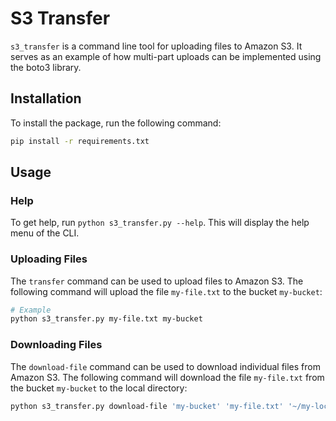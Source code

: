 # S3 Transfer

`s3_transfer` is a command line tool for uploading files to Amazon S3. It serves as an example of how multi-part uploads can be implemented using the boto3 library.

## Installation

To install the package, run the following command:

```bash
pip install -r requirements.txt
```

## Usage

### Help

To get help, run `python s3_transfer.py --help`. This will display the help menu of the CLI.

### Uploading Files

The `transfer` command can be used to upload files to Amazon S3. The following command will upload the file `my-file.txt` to the bucket `my-bucket`:

```bash
# Example
python s3_transfer.py my-file.txt my-bucket
```

### Downloading Files

The `download-file` command can be used to download individual files from Amazon S3. The following command will download the file `my-file.txt` from the bucket `my-bucket` to the local directory:

```bash
python s3_transfer.py download-file 'my-bucket' 'my-file.txt' '~/my-local-path/my-file.txt'
```
